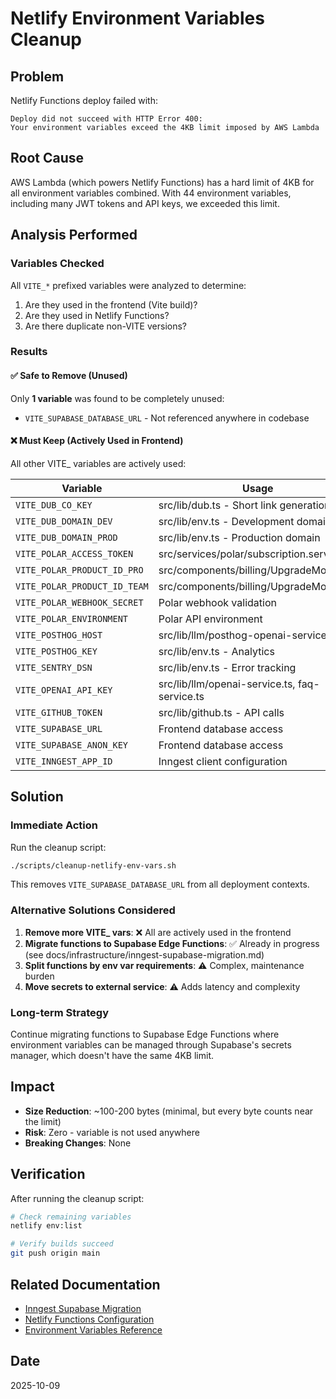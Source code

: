# Netlify Environment Variables Cleanup

## Problem

Netlify Functions deploy failed with:
```
Deploy did not succeed with HTTP Error 400:
Your environment variables exceed the 4KB limit imposed by AWS Lambda
```

## Root Cause

AWS Lambda (which powers Netlify Functions) has a hard limit of 4KB for all environment variables combined. With 44 environment variables, including many JWT tokens and API keys, we exceeded this limit.

## Analysis Performed

### Variables Checked

All `VITE_*` prefixed variables were analyzed to determine:
1. Are they used in the frontend (Vite build)?
2. Are they used in Netlify Functions?
3. Are there duplicate non-VITE versions?

### Results

#### ✅ Safe to Remove (Unused)

Only **1 variable** was found to be completely unused:

- `VITE_SUPABASE_DATABASE_URL` - Not referenced anywhere in codebase

#### ❌ Must Keep (Actively Used in Frontend)

All other VITE_ variables are actively used:

| Variable | Usage |
|----------|-------|
| `VITE_DUB_CO_KEY` | src/lib/dub.ts - Short link generation |
| `VITE_DUB_DOMAIN_DEV` | src/lib/env.ts - Development domain |
| `VITE_DUB_DOMAIN_PROD` | src/lib/env.ts - Production domain |
| `VITE_POLAR_ACCESS_TOKEN` | src/services/polar/subscription.service.ts |
| `VITE_POLAR_PRODUCT_ID_PRO` | src/components/billing/UpgradeModal.tsx |
| `VITE_POLAR_PRODUCT_ID_TEAM` | src/components/billing/UpgradeModal.tsx |
| `VITE_POLAR_WEBHOOK_SECRET` | Polar webhook validation |
| `VITE_POLAR_ENVIRONMENT` | Polar API environment |
| `VITE_POSTHOG_HOST` | src/lib/llm/posthog-openai-service.ts |
| `VITE_POSTHOG_KEY` | src/lib/env.ts - Analytics |
| `VITE_SENTRY_DSN` | src/lib/env.ts - Error tracking |
| `VITE_OPENAI_API_KEY` | src/lib/llm/openai-service.ts, faq-service.ts |
| `VITE_GITHUB_TOKEN` | src/lib/github.ts - API calls |
| `VITE_SUPABASE_URL` | Frontend database access |
| `VITE_SUPABASE_ANON_KEY` | Frontend database access |
| `VITE_INNGEST_APP_ID` | Inngest client configuration |

## Solution

### Immediate Action

Run the cleanup script:
```bash
./scripts/cleanup-netlify-env-vars.sh
```

This removes `VITE_SUPABASE_DATABASE_URL` from all deployment contexts.

### Alternative Solutions Considered

1. **Remove more VITE_ vars**: ❌ All are actively used in the frontend
2. **Migrate functions to Supabase Edge Functions**: ✅ Already in progress (see docs/infrastructure/inngest-supabase-migration.md)
3. **Split functions by env var requirements**: ⚠️ Complex, maintenance burden
4. **Move secrets to external service**: ⚠️ Adds latency and complexity

### Long-term Strategy

Continue migrating functions to Supabase Edge Functions where environment variables can be managed through Supabase's secrets manager, which doesn't have the same 4KB limit.

## Impact

- **Size Reduction**: ~100-200 bytes (minimal, but every byte counts near the limit)
- **Risk**: Zero - variable is not used anywhere
- **Breaking Changes**: None

## Verification

After running the cleanup script:

```bash
# Check remaining variables
netlify env:list

# Verify builds succeed
git push origin main
```

## Related Documentation

- [Inngest Supabase Migration](./inngest-supabase-migration.md)
- [Netlify Functions Configuration](../netlify.toml)
- [Environment Variables Reference](../CONTRIBUTING.md#environment-variables)

## Date

2025-10-09
